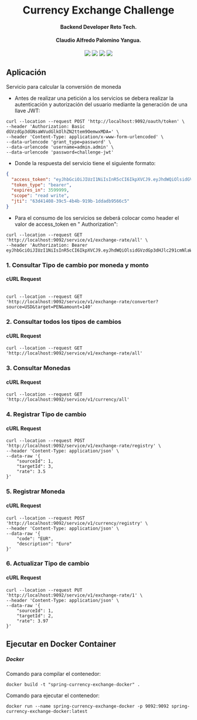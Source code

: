 <h1 align="center">
Currency Exchange Challenge
</h1>

<h4 align="center">Backend Developer Reto Tech.</h4>
<h4 align="center">Claudio Alfredo Palomino Yangua.</h4>

<p align="center">
    <a alt="Java">
        <img src="https://img.shields.io/badge/Java-v11-blue.svg" />
    </a>
    <a alt="Spring Boot">
        <img src="https://img.shields.io/badge/Spring%20Boot-v2.5.2-brightgreen.svg" />
    </a>
    <a alt="H2">
        <img src="https://img.shields.io/badge/H2-v1.4.200-brightgreen.svg" />
    </a>
    <a alt="JPA">
        <img src="https://img.shields.io/badge/JPA-v2.4.3-brightgreen.svg" />
    </a>

</p>

## Aplicación

Servicio para calcular la conversión de moneda

- Antes de realizar una petición a los servicios se debera realizar la autenticación y autorización
  del usuario mediante la generación de una llave JWT:

```shell
curl --location --request POST 'http://localhost:9092/oauth/token' \
--header 'Authorization: Basic dGVzdGp3dGNsaWVudGlkOlhZN2ttem9OemwxMDA=' \
--header 'Content-Type: application/x-www-form-urlencoded' \
--data-urlencode 'grant_type=password' \
--data-urlencode 'username=admin.admin' \
--data-urlencode 'password=challenge-jwt'
```

- Donde la respuesta del servicio tiene el siguiente formato:

```json
{
  "access_token": "eyJhbGciOiJIUzI1NiIsInR5cCI6IkpXVCJ9.eyJhdWQiOlsidGVzdGp3dHJlc291cmNlaWQiXSwidXNlcl9uYW1lIjoiYWRtaW4uYWRtaW4iLCJzY29wZSI6WyJyZWFkIiwid3JpdGUiXSwiZXhwIjoxNjI4NDUwNTk5LCJhdXRob3JpdGllcyI6WyJTVEFOREFSRF9VU0VSIiwiQURNSU5fVVNFUiJdLCJqdGkiOiI2M2Q0MTQwOC0zOWM1LTRiNGItOTE5Yi0xZGRhZGI5NTY2YzUiLCJjbGllbnRfaWQiOiJ0ZXN0and0Y2xpZW50aWQifQ.jG0aPGBhFyman2aW1oltIfNBvFRqvBJzSrj2NHIYTp8",
  "token_type": "bearer",
  "expires_in": 3599999,
  "scope": "read write",
  "jti": "63d41408-39c5-4b4b-919b-1ddadb9566c5"
}

```

- Para el consumo de los servicios se deberá colocar como header el valor de access_token en "
  Authorization":

```shell
curl --location --request GET 'http://localhost:9092/service/v1/exchange-rate/all' \
--header 'Authorization: Bearer eyJhbGciOiJIUzI1NiIsInR5cCI6IkpXVCJ9.eyJhdWQiOlsidGVzdGp3dHJlc291cmNlaWQiXSwidXNlcl9uYW1lIjoiYWRtaW4uYWRtaW4iLCJzY29wZSI6WyJyZWFkIiwid3JpdGUiXSwiZXhwIjoxNjI4NDUwNTk5LCJhdXRob3JpdGllcyI6WyJTVEFOREFSRF9VU0VSIiwiQURNSU5fVVNFUiJdLCJqdGkiOiI2M2Q0MTQwOC0zOWM1LTRiNGItOTE5Yi0xZGRhZGI5NTY2YzUiLCJjbGllbnRfaWQiOiJ0ZXN0and0Y2xpZW50aWQifQ.jG0aPGBhFyman2aW1oltIfNBvFRqvBJzSrj2NHIYTp8'
```

### 1. Consultar Tipo de cambio por moneda y monto

#### cURL Request

```shell

curl --location --request GET 'http://localhost:9092/service/v1/exchange-rate/converter?source=USD&target=PEN&amount=140'
```

### 2. Consultar todos los tipos de cambios

#### cURL Request

```shell
curl --location --request GET 'http://localhost:9092/service/v1/exchange-rate/all'
```

### 3. Consultar Monedas

#### cURL Request

```shell
curl --location --request GET 'http://localhost:9092/service/v1/currency/all'
```

### 4. Registrar Tipo de cambio

#### cURL Request

```shell
curl --location --request POST 'http://localhost:9092/service/v1/exchange-rate/registry' \
--header 'Content-Type: application/json' \
--data-raw '{
    "sourceId": 1,
    "targetId": 3,
    "rate": 3.5
}'
```

### 5. Registrar Moneda

#### cURL Request

```shell
curl --location --request POST 'http://localhost:9092/service/v1/currency/registry' \
--header 'Content-Type: application/json' \
--data-raw '{
    "code": "EUR",
    "description": "Euro" 
}'
```

### 6. Actualizar Tipo de cambio

#### cURL Request

```shell
curl --location --request PUT 'http://localhost:9092/service/v1/exchange-rate/1' \
--header 'Content-Type: application/json' \
--data-raw '{
    "sourceId": 1,
    "targetId": 2,
    "rate": 3.97
}'
```

## Ejecutar en Docker Container ##

##### Docker ##### 

Comando para compilar el contenedor:

```shell
docker build -t "spring-currency-exchange-docker" .
```

Comando para ejecutar el contenedor:

```shell
docker run --name spring-currency-exchange-docker -p 9092:9092 spring-currency-exchange-docker:latest
```
